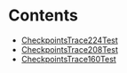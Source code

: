 

# Contents
- [CheckpointsTrace224Test](Checkpoints.t.sol/contract.CheckpointsTrace224Test.md)
- [CheckpointsTrace208Test](Checkpoints.t.sol/contract.CheckpointsTrace208Test.md)
- [CheckpointsTrace160Test](Checkpoints.t.sol/contract.CheckpointsTrace160Test.md)
